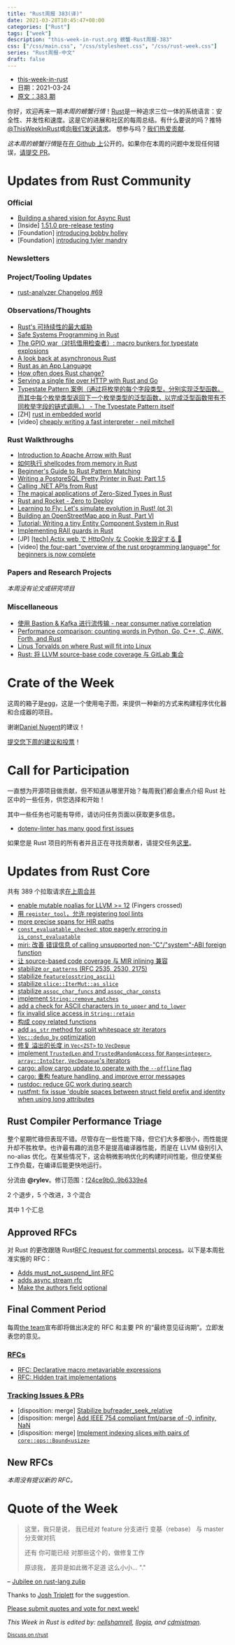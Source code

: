 ```yaml
---
title: "Rust周报 383(译)"
date: 2021-03-28T10:45:47+08:00
categories: ["Rust"]
tags: ["week"]
description: "this-week-in-rust.org 螃蟹-Rust周报-383"
css: ["/css/main.css", "/css/stylesheet.css", "/css/rust-week.css"]
series: "Rust周报-中文"
draft: false
---
```


- [this-week-in-rust](https://this-week-in-rust.org)
- 日期：2021-03-24
- [原文：383 期](https://this-week-in-rust.org/blog/2021/03/24/this-week-in-rust-383/)

你好，欢迎再来一期*本周的螃蟹行情*！[Rust](http://rust-lang.org)是一种追求三位一体的系统语言：安全性、并发性和速度。这是它的进展和社区的每周总结。有什么要说的吗？推特[@ThisWeekInRust](https://twitter.com/ThisWeekInRust)或[向我们发送请求](https://github.com/cmr/this-week-in-rust)。 想参与吗？[我们热爱贡献](https://github.com/rust-lang/rust/blob/master/CONTRIBUTING.md).

*这本周的螃蟹行情*是在[在 Github 上](https://github.com/cmr/this-week-in-rust)公开的。如果你在本周的问题中发现任何错误，[请提交 PR](https://github.com/cmr/this-week-in-rust/pulls)。

# Updates from Rust Community

### Official

- [Building a shared vision for Async Rust](https://blog.rust-lang.org/2021/03/18/async-vision-doc.html)
- \[Inside] [1.51.0 pre-release testing](https://blog.rust-lang.org/inside-rust/2021/03/23/1.51.0-prerelease.html)
- \[Foundation] [introducing bobby holley](https://foundation.rust-lang.org/posts/2021-03-18-introducing-bobby-holley/)
- \[Foundation] [introducing tyler mandry](https://foundation.rust-lang.org/posts/2021-03-18-introducing-tyler-mandry/)

### Newsletters

### Project/Tooling Updates

- [rust-analyzer Changelog #69](https://rust-analyzer.github.io/thisweek/2021/03/22/changelog-69.html)

### Observations/Thoughts

- [Rust's 可持续性的最大威胁](https://kerkour.com/blog/the-biggest-threat-to-rust-sustainability/)
- [Safe Systems Programming in Rust](https://cacm.acm.org/magazines/2021/4/251364-safe-systems-programming-in-rust/fulltext)
- [The GPIO war（对抗借用检查者）: macro bunkers for typestate explosions](https://www.ecorax.net/macro-bunker-1/)
- [A look back at asynchronous Rust](https://tomaka.medium.com/a-look-back-at-asynchronous-rust-d54d63934a1c)
- [Rust as an App Language](https://www.ikiapps.com/programming/2019/07/26/is-rust-good-for-apps)
- [How often does Rust change?](https://steveklabnik.com/writing/how-often-does-rust-change)
- [Serving a single file over HTTP with Rust and Go](https://vadosware.io/post/serving-a-single-file-over-http-with-rust-and-go/)
- [Typestate Pattern 案例（通过将枚举的每个字段类型，分别实现泛型函数。而其中每个枚举类型返回下一个枚举类型的泛型函数，以完成泛型函数带有不同枚举字段的链式调用。） - The Typestate Pattern itself](https://www.novatec-gmbh.de/en/blog/the-case-for-the-typestate-pattern-the-typestate-pattern-itself/)
- \[ZH] [rust in embedded world](https://zhuanlan.zhihu.com/p/352945545)
- \[video] [cheaply writing a fast interpreter - neil mitchell](https://youtu.be/V8dnIw3amLA)

### Rust Walkthroughs

- [Introduction to Apache Arrow with Rust](https://bit.ly/apache-arrow-with-rust)
- [如何执行 shellcodes from memory in Rust](https://kerkour.com/blog/rust-execute-from-memory/)
- [Beginner's Guide to Rust Pattern Matching](https://doma-dev.medium.com/pattern-matching-in-rust-and-other-imperative-languages-7cf1c6abf4a1)
- [Writing a PostgreSQL Pretty Printer in Rust: Part 1.5](https://blog.urth.org/2021/03/21/writing-a-postgres-sql-pretty-printer-in-rust-part-1-5/)
- [Calling .NET APIs from Rust](https://ericsink.com/entries/lousygrep.html)
- [The magical applications of Zero-Sized Types in Rust](https://www.hardmo.de/article/2021-03-14-zst-proof-types.md)
- [Rust and Rocket - Zero to Deploy](https://dev.to/alexmercedcoder/rust-rocket-zero-to-deploy-578o)
- [Learning to Fly: Let's simulate evolution in Rust! (pt 3)](https://pwy.io/en/posts/learning-to-fly-pt3/)
- [Building an OpenStreetMap app in Rust, Part VI](https://blogg.bekk.no/building-an-openstreetmap-app-in-rust-part-vi-8cfc8c3f7798)
- [Tutorial: Writing a tiny Entity Component System in Rust](https://ianjk.com/ecs-in-rust/)
- [Implementing RAII guards in Rust](https://aloso.github.io/2021/03/18/raii-guards.html)
- \[JP] [[tech] Actix web で HttpOnly な Cookie を設定する 🍪](https://dev.to/nikaera/tech-actix-web-httponly-cookie-182)
- \[video] [the four-part "overview of the rust programming language" for beginners is now complete](https://www.youtube.com/watch?v=gesNaLkUJeA&list=PLP2yfE2-FXdQmXLvrQ5QN64enbF_KCYQW)

### Papers and Research Projects

_本周没有论文或研究项目_

### Miscellaneous

- [使用 Bastion & Kafka 进行流传输 - near consumer native correlation](https://vertexclique.com/streaming-with-bastion-and-kafka/)
- [Performance comparison: counting words in Python, Go, C++, C, AWK, Forth, and Rust](https://benhoyt.com/writings/count-words/)
- [Linus Torvalds on where Rust will fit into Linux](https://www.zdnet.com/article/linus-torvalds-on-where-rust-will-fit-into-linux/)
- [Rust: 将 LLVM source-base code coverage 与 GitLab 集合](https://www.collabora.com/news-and-blog/blog/2021/03/24/rust-integrating-llvm-source-base-code-coverage-with-gitlab/)

# Crate of the Week

这周的箱子是[egg](https://egraphs-good.github.io)，这是一个使用电子图，来提供一种新的方式来构建程序优化器和合成器的项目。

谢谢[Daniel Nugent](https://users.rust-lang.org/t/crate-of-the-week/2704/891)的建议！

[提交您下周的建议和投票][submit_crate]！

[submit_crate]: https://users.rust-lang.org/t/crate-of-the-week/2704

# Call for Participation

一直想为开源项目做贡献，但不知道从哪里开始？每周我们都会重点介绍 Rust 社区中的一些任务，供您选择和开始！

其中一些任务也可能有导师，请访问任务页面以获取更多信息。

- [dotenv-linter has many good first issues](https://github.com/dotenv-linter/dotenv-linter/issues/390)

如果您是 Rust 项目的所有者并且正在寻找贡献者，请提交任务[这里][guidelines]。

[guidelines]: https://users.rust-lang.org/t/twir-call-for-participation/4821

# Updates from Rust Core

共有 389 个拉取请求[在上周合并][merged]

[merged]: https://github.com/search?q=is%3Apr+org%3Arust-lang+is%3Amerged+merged%3A2021-03-15..2021-03-22

- [enable mutable noalias for LLVM >= 12](https://github.com/rust-lang/rust/pull/82834) (Fingers crossed)
- [用 `register_tool`，允许 registering tool lints](https://github.com/rust-lang/rust/pull/83216)
- [more precise spans for HIR paths](https://github.com/rust-lang/rust/pull/83092)
- [`const_evaluatable_checked`: stop eagerly erroring in `is_const_evaluatable`](https://github.com/rust-lang/rust/pull/82707)
- [miri: 改善 错误信息 of calling unsupported non-"C"/"system"-ABI foreign function](https://github.com/rust-lang/miri/pull/1745)
- [让 source-based code coverage 与 MIR inlining 兼容](https://github.com/rust-lang/rust/pull/83080)
- [stabilize `or_patterns` (RFC 2535, 2530, 2175)](https://github.com/rust-lang/rust/pull/79278)
- [stabilize `feature(osstring_ascii)`](https://github.com/rust-lang/rust/pull/80193)
- [stabilize `slice::IterMut::as_slice`](https://github.com/rust-lang/rust/pull/82771)
- [stabilize `assoc_char_funcs` and `assoc_char_consts`](https://github.com/rust-lang/rust/pull/82919)
- [implement `String::remove_matches`](https://github.com/rust-lang/rust/pull/71780)
- [add a check for ASCII characters in `to_upper` and `to_lower`](https://github.com/rust-lang/rust/pull/81358)
- [fix invalid slice access in `String::retain`](https://github.com/rust-lang/rust/pull/82554)
- [构成 copy related functions](https://github.com/rust-lang/rust/pull/83091)
- [add `as_str` method for split whitespace str iterators](https://github.com/rust-lang/rust/pull/82570)
- [`Vec::dedup_by` optimization](https://github.com/rust-lang/rust/pull/82191)
- [修复 溢出的长度 in `Vec<ZST>` to `VecDeque`](https://github.com/rust-lang/rust/pull/83244)
- [implement `TrustedLen` and `TrustedRandomAccess` for `Range<integer>`, `array::IntoIter`, `VecDequeue`'s iterators](https://github.com/rust-lang/rust/pull/81607)
- [cargo: allow cargo update to operate with the `--offline` flag](https://github.com/rust-lang/cargo/pull/9279)
- [cargo: 重构 feature handling, and improve error messages](https://github.com/rust-lang/cargo/pull/9290)
- [rustdoc: reduce GC work during search](https://github.com/rust-lang/rust/pull/83077)
- [rustfmt: fix issue 'double spaces between struct field prefix and identity when using long attributes](https://github.com/rust-lang/rustfmt/pull/4747)

## Rust Compiler Performance Triage

整个星期忙碌但表现不错。尽管存在一些性能下降，但它们大多都很小，而性能提升却不胜枚举。也许最有趣的消息不是提高编译器性能，而是在 LLVM 级别引入 no-alias 优化。在某些情况下，这会稍微影响优化的构建时间性能，但应使某些工作负载，在编译后能更快地运行。

分流由 **@rylev**。修订范围：[f24ce9b0..9b6339e4](https://perf.rust-lang.org/?start=f24ce9b0140d9be5a336954e878d0c1522966bb8&end=9b6339e4b9747d473270baa42e77e1d2fff39bf4&absolute=false&stat=instructions%3Au)

2 个退步，5 个改进，3 个混合

其中 1 个汇总

## Approved RFCs

对 Rust 的更改跟随 Rust[RFC (request for comments) process](https://github.com/rust-lang/rfcs#rust-rfcs)。以下是本周批准实施的 RFC：

- [Adds must_not_suspend_lint RFC](https://github.com/rust-lang/rfcs/pull/3014)
- [adds async stream rfc](https://github.com/rust-lang/rfcs/pull/2996)
- [Make the authors field optional](https://github.com/rust-lang/rfcs/pull/3052)

## Final Comment Period

每周[the team](https://www.rust-lang.org/team.html)宣布即将做出决定的 RFC 和主要 PR 的“最终意见征询期”。立即发表您的意见。

### [RFCs](https://github.com/rust-lang/rfcs/labels/final-comment-period)

- [RFC: Declarative macro metavariable expressions](https://github.com/rust-lang/rfcs/pull/3086)
- [RFC: Hidden trait implementations](https://github.com/rust-lang/rfcs/pull/2529)

### [Tracking Issues & PRs](https://github.com/rust-lang/rust/labels/final-comment-period)

- \[disposition: merge] [Stabilize bufreader_seek_relative](https://github.com/rust-lang/rust/pull/82992)
- \[disposition: merge] [Add IEEE 754 compliant fmt/parse of -0, infinity, NaN](https://github.com/rust-lang/rust/pull/78618)
- \[disposition: merge] [Implement indexing slices with pairs of `core::ops::Bound<usize>`](https://github.com/rust-lang/rust/pull/77704)

## New RFCs

_本周没有提议新的 RFC。_

# Quote of the Week

> 这里，我只是说，
> 我已经对
> feature 分支进行 变基（rebase）
> 与 master 分支做对抗
>
> 还有
> 你可能已经
> 对那些这个的，做修复工作
>
> 原谅我，
> 差异是如此微不足道
> 这么小小... "."

– [Jubilee on rust-lang zulip](https://rust-lang.zulipchat.com/#narrow/stream/257879-project-portable-simd/topic/2021-03-08.20Meeting/near/231384678)

Thanks to [Josh Triplett](https://users.rust-lang.org/t/twir-quote-of-the-week/328/1020) for the suggestion.

[Please submit quotes and vote for next week!](https://users.rust-lang.org/t/twir-quote-of-the-week/328)

_This Week in Rust is edited by: [nellshamrell](https://github.com/nellshamrell), [llogiq](https://github.com/llogiq), and [cdmistman](https://github.com/cdmistman)._

<small>[Discuss on r/rust](https://www.reddit.com/r/rust/comments/mcng4u/this_week_in_rust_383/)</small>
